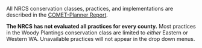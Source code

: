 
All NRCS conservation classes, practices, and implementations are
described in the
<a href='https://storage.googleapis.com/comet-planner-public-assets/fiftyStates/pdfs/COMET-PlannerReport.pdf' target = "_blank">COMET-Planner
Report</a>.

**The NRCS has not evaluated all practices for every county.** Most
practices in the Woody Plantings conservation class are limited to
*either* Eastern or Western WA. Unavailable practices will not appear in
the drop down menus.
